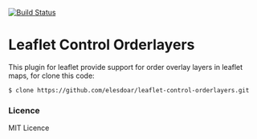 [![Build Status](https://travis-ci.org/elesdoar/leaflet-control-orderlayers.png?branch=master)](https://travis-ci.org/elesdoar/leaflet-control-orderlayers)

Leaflet Control Orderlayers
===========================

This plugin for leaflet provide support for order overlay layers in leaflet maps, for clone this code:

```
$ clone https://github.com/elesdoar/leaflet-control-orderlayers.git
```
### Licence

MIT Licence